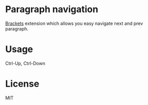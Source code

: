 # Paragraph navigation
[Brackets](http://brackets.io) extension which allows you easy navigate next and prev paragraph.

# Usage
Ctrl-Up, Ctrl-Down

# License
MIT
